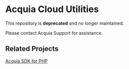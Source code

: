 # Acquia Cloud Utilities

This repository is **deprecated** and no longer maintained.

Please contact Acquia Support for assistance.

## Related Projects

[Acquia SDK for PHP](https://github.com/acquia/acquia-sdk-php)
